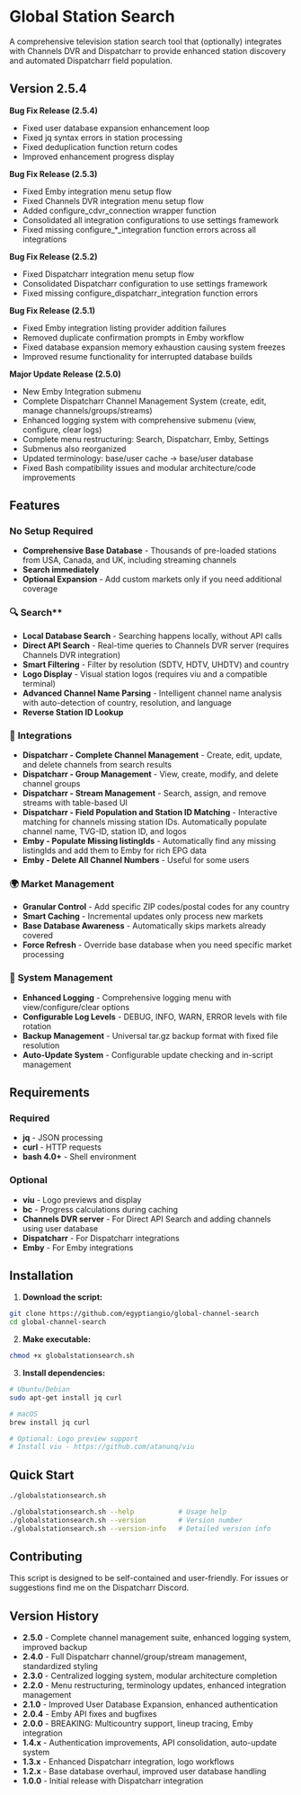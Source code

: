 # Global Station Search

A comprehensive television station search tool that (optionally) integrates with Channels DVR and Dispatcharr to provide enhanced station discovery and automated Dispatcharr field population.

## Version 2.5.4
**Bug Fix Release (2.5.4)**
- Fixed user database expansion enhancement loop
- Fixed jq syntax errors in station processing
- Fixed deduplication function return codes  
- Improved enhancement progress display

**Bug Fix Release (2.5.3)**
- Fixed Emby integration menu setup flow
- Fixed Channels DVR integration menu setup flow
- Added configure_cdvr_connection wrapper function
- Consolidated all integration configurations to use settings framework
- Fixed missing configure_*_integration function errors across all integrations

**Bug Fix Release (2.5.2)**
- Fixed Dispatcharr integration menu setup flow
- Consolidated Dispatcharr configuration to use settings framework
- Fixed missing configure_dispatcharr_integration function errors

**Bug Fix Release (2.5.1)**
- Fixed Emby integration listing provider addition failures
- Removed duplicate confirmation prompts in Emby workflow  
- Fixed database expansion memory exhaustion causing system freezes
- Improved resume functionality for interrupted database builds

**Major Update Release (2.5.0)**
- New Emby Integration submenu
- Complete Dispatcharr Channel Management System (create, edit, manage channels/groups/streams)
- Enhanced logging system with comprehensive submenu (view, configure, clear logs)
- Complete menu restructuring: Search, Dispatcharr, Emby, Settings
- Submenus also reorganized
- Updated terminology: base/user cache → base/user database
- Fixed Bash compatibility issues and modular architecture/code improvements

## Features

### No Setup Required
- **Comprehensive Base Database** - Thousands of pre-loaded stations from USA, Canada, and UK, including streaming channels
- **Search immediately**
- **Optional Expansion** - Add custom markets only if you need additional coverage

### 🔍 Search**
- **Local Database Search** - Searching happens locally, without API calls
- **Direct API Search** - Real-time queries to Channels DVR server (requires Channels DVR integration)
- **Smart Filtering** - Filter by resolution (SDTV, HDTV, UHDTV) and country
- **Logo Display** - Visual station logos (requires viu and a compatible terminal)
- **Advanced Channel Name Parsing** - Intelligent channel name analysis with auto-detection of country, resolution, and language
- **Reverse Station ID Lookup**

### 🔧 **Integrations**
- **Dispatcharr - Complete Channel Management** - Create, edit, update, and delete channels from search results
- **Dispatcharr - Group Management** - View, create, modify, and delete channel groups
- **Dispatcharr - Stream Management** - Search, assign, and remove streams with table-based UI
- **Dispatcharr - Field Population and Station ID Matching** - Interactive matching for channels missing station IDs. Automatically populate channel name, TVG-ID, station ID, and logos
- **Emby - Populate Missing listingIds** - Automatically find any missing listingIds and add them to Emby for rich EPG data
- **Emby - Delete All Channel Numbers** - Useful for some users

### 🌍 **Market Management**
- **Granular Control** - Add specific ZIP codes/postal codes for any country
- **Smart Caching** - Incremental updates only process new markets
- **Base Database Awareness** - Automatically skips markets already covered
- **Force Refresh** - Override base database when you need specific market processing

### 🔄 **System Management**
- **Enhanced Logging** - Comprehensive logging menu with view/configure/clear options
- **Configurable Log Levels** - DEBUG, INFO, WARN, ERROR levels with file rotation
- **Backup Management** - Universal tar.gz backup format with fixed file resolution
- **Auto-Update System** - Configurable update checking and in-script management

## Requirements

### Required
- **jq** - JSON processing
- **curl** - HTTP requests
- **bash 4.0+** - Shell environment

### Optional
- **viu** - Logo previews and display
- **bc** - Progress calculations during caching
- **Channels DVR server** - For Direct API Search and adding channels using user database
- **Dispatcharr** - For Dispatcharr integrations
- **Emby** - For Emby integrations

## Installation

1. **Download the script:**
```bash
git clone https://github.com/egyptiangio/global-channel-search
cd global-channel-search
```

2. **Make executable:**
```bash
chmod +x globalstationsearch.sh
```

3. **Install dependencies:**
```bash
# Ubuntu/Debian
sudo apt-get install jq curl

# macOS
brew install jq curl

# Optional: Logo preview support
# Install viu - https://github.com/atanunq/viu
```

## Quick Start

```bash
./globalstationsearch.sh
```

```bash
./globalstationsearch.sh --help           # Usage help
./globalstationsearch.sh --version        # Version number
./globalstationsearch.sh --version-info   # Detailed version info
```

## Contributing

This script is designed to be self-contained and user-friendly. For issues or suggestions find me on the Dispatcharr Discord.

## Version History
- **2.5.0** - Complete channel management suite, enhanced logging system, improved backup
- **2.4.0** - Full Dispatcharr channel/group/stream management, standardized styling
- **2.3.0** - Centralized logging system, modular architecture completion
- **2.2.0** - Menu restructuring, terminology updates, enhanced integration management
- **2.1.0** - Improved User Database Expansion, enhanced authentication
- **2.0.4** - Emby API fixes and bugfixes
- **2.0.0** - BREAKING: Multicountry support, lineup tracing, Emby integration
- **1.4.x** - Authentication improvements, API consolidation, auto-update system
- **1.3.x** - Enhanced Dispatcharr integration, logo workflows
- **1.2.x** - Base database overhaul, improved user database handling
- **1.0.0** - Initial release with Dispatcharr integration
